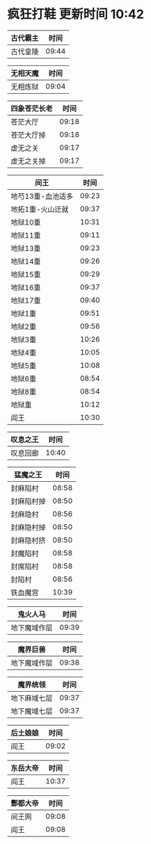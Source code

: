 # 疯狂打鞋 更新时间 10:42

| 古代霸主   | 时间    |
|--------|-------|
| 古代皇陵 | 09:44 |

| 无相天魔   | 时间    |
|--------|-------|
| 无相炼狱 | 09:04 |

| 四象苍茫长老   | 时间    |
|--------|-------|
| 苍茫大厅 | 09:18 |
| 苍茫大厅掉 | 09:18 |
| 虚无之关 | 09:17 |
| 虚无之关掉 | 09:17 |

| 间王   | 时间    |
|--------|-------|
| 地芍13重-血池适多 | 09:23 |
| 地拓1重-火山迁就 | 09:37 |
| 地狱10重 | 10:31 |
| 地狱11重 | 09:11 |
| 地狱13重 | 09:23 |
| 地狱14重 | 09:26 |
| 地狱15重 | 09:29 |
| 地狱16重 | 09:37 |
| 地狱17重 | 09:40 |
| 地狱1重 | 09:51 |
| 地狱2重 | 09:56 |
| 地狱3重 | 10:26 |
| 地狱4重 | 10:05 |
| 地狱5重 | 10:08 |
| 地狱6重 | 08:54 |
| 地狱8重 | 08:54 |
| 地狱重 | 10:12 |
| 阎王 | 10:30 |

| 叹息之王   | 时间    |
|--------|-------|
| 叹息回廊 | 10:40 |

| 猛魔之王   | 时间    |
|--------|-------|
| 封麻陷村 | 08:58 |
| 封麻陷村掉 | 08:50 |
| 封麻隐村 | 08:56 |
| 封麻隐村掉 | 08:50 |
| 封麻隐村挤 | 08:50 |
| 封魔陷村 | 08:58 |
| 封席陷村 | 08:58 |
| 封陷村 | 08:56 |
| 铁血魔宫 | 10:39 |

| 鬼火人马   | 时间    |
|--------|-------|
| 地下魔域作层 | 09:39 |

| 魔界巨兽   | 时间    |
|--------|-------|
| 地下魔域作层 | 09:38 |

| 魔界统领   | 时间    |
|--------|-------|
| 地下麻域七层 | 09:37 |
| 地下魔域七层 | 09:37 |

| 后土娘娘   | 时间    |
|--------|-------|
| 阎王 | 09:02 |

| 东岳大帝   | 时间    |
|--------|-------|
| 阎王 | 10:37 |

| 酆都大帝   | 时间    |
|--------|-------|
| 间王网 | 09:08 |
| 阎王 | 09:08 |